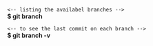 <code><-- listing the availabel branches --></code><br>
<strong>$ git branch</strong></br>

<code><-- to see the last commit on each branch --></code><br>
<strong>$ git branch -v</strong></br>


